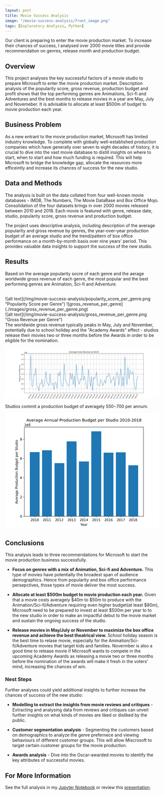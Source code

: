 ```yaml
---
layout: post
title: Movie Success Analysis
image: "/movie-success-analysis/front_image.png"
tags: [Exploratory Analysis, Python]
---
```


Our client is preparing to enter the movie production market. To increase their chances of success, I analysed over 2000 movie titles and provide recommendation on genres, release month and production budget.


## Overview

This project analyses the key successful factors of a movie studio to prepare Microsoft to enter the movie production market. Description analysis of the popularity score, gross revenue, production budget and profit shows that the top performing genres are Animations, Sci-fi and Adventures and the best months to release movies in a year are May, July and Novemeber. It is advisable to allocate at least $500m of budget to movie production each year.

## Business Problem

As a new entrant to the movie production market, Microsoft has limited industry knowledge. To complete with globally well-established production companies which have generally over seven to eight decades of history, it is crucial to dive into the vast movie database to distill insights on where to start, when to start and how much funding is required. This will help Microsoft to bridge the knowledge gap, allocate the resources more efficeintly and increase its chances of success for the new studio. 

## Data and Methods

The analysis is built on the data collated from four well-known movie databases - IMDB, The Numbers, The Movie DataBase and Box Office Mojo. Consolidation of the four datasets brings in over 2000 movies released between 2010 and 2018. Each movie is featured with genre, release date, studio, popularity score, gross revenue and production budget.

The project uses descriptive analysis, including description of the average popularity and gross revenue by genres, the year-over-year production budget of an average studio and the trend/pattern of box office performance on a month-by-month basis over nine years' period. This provides valuable data insights to support the success of the new studio.  

## Results

Based on the average popularity socre of each genre and the aerage worldwide gross revenue of each genre, the most popular and the best performing genres are Animation, Sci-fi and Adventure.

<br>
![alt text](/img/movie-success-analysis/popularity_score_per_genre.png "Popularity Score per Genre")
![gross_revenue_per_genre](./images/gross_revenue_per_genre.png)
<br>
![alt text](/img/movie-success-analysis/gross_revenue_per_genre.png "Gross Revenue per Genre")
<br>
The worldwide gross revenue typically peaks in May, July and November, potentially due to school holiday and the "Academy Awards" effect - studios release their movies two or three months before the Awards in order to be eligible for the nomination. 


![alt text](/img/movie-success-analysis/average_gross_revenue_by_month.png "Average Gross Revenue by Month")


Studios commit a production budget of averagely $550-$700 per annum. 


![alt text](/img/movie-success-analysis/Studio_annual_production_budget.png "Studio Annual Production Budget")

## Conclusions

This analysis leads to three recommendations for Microsoft to start the movie production business successfully.

- **Focus on genres with a mix of Animation, Sci-fi and Adventure.** This type of movies have potentially the broadest span of audience demographics. Hence from popularity and box office performance persepctives, those types of movie deliver the most success. 

- **Allocate at least $500m budget to movie production each year.** Given that a movie costs averagely $40m to $50m to produce with the Animation/Sci-fi/Adventure requiring even higher budget(at least $80m), Microsoft need to be prepared to invest at least $500m per year to to the new studio in order to make an impactful debut to the movie market and sustain the ongoing success of the studio. 

- **Release movies in May/July or November to maximize the box office revenue and achieve the best theatrical view.** School holiday season is the best time to relase movie, especially for the Animation/Sci-fi/Adventure movies that target kids and families. Novermber is also a good time to release movie if Microsoft wants to compete in the upcoming Academy Awards as releasing a movie two or three months before the nomination of the awards will make it fresh in the voters' mind, increasing the chances of win.   

### Nest Steps
Further analyses could yield additional insights to further increase the chances of success of the new studio:

- **Modelling to extract the insights from movie reviews and critiques** - Extracting and analysing data from reviews and critiques can unveil further insights on what kinds of movies are liked or disliked by the public.  

- **Customer segmentation analysis** - Segmenting the customers based on demographics to analyze the genre prefernece and viewing behaviours of different customer groups. This will allow Miscrosoft to target certain customer groups for the movie production.

- **Awards analysis** - Dive into the Oscar-awarded movies to identify the key attributes of successful movies. 

## For More Information

See the full analysis in my [Jupyter Notebook](https://github.com/RuthyYao/Movie_Success_Analysis/blob/main/Data_Insights_for_New_Movie_Studio.ipynb) or review this [presentation](https://github.com/RuthyYao/Movie_Success_Analysis/blob/main/Data_Insights_for_New_Movie_Studio_presentation.pdf).

```

